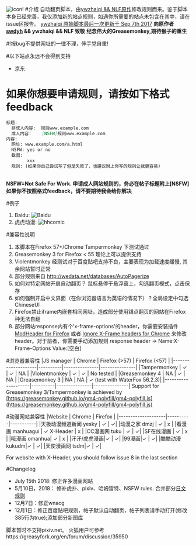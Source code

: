 ![icon!](https://github.com/machsix/personal-scripts/raw/master/Super_preloader/icon2.png)
#介绍
自动翻页脚本，由[ywzhaiqi && NLF原作](https://github.com/ywzhaiqi/userscript/tree/master/scripts/Super_preloaderPlus)修改规则而来。鉴于脚本本身已经完善，我仅添加新的站点规则，如遇你所需要的站点未包含在其中，请在issue区报告。 [ywzhaiqi 原始脚本最后一次更新于 Sep 7th 2017](https://github.com/ywzhaiqi/userscript/tree/master/scripts/Super_preloaderPlus)
**向原作者[swdyh](https://github.com/swdyh) && ywzhaiqi && NLF 致敬**
**纪念伟大的Greasemonkey,期待猴子的重生**

#!报bug不提供网址的一律不理，伸手党自重!

#以下站点永远不会得到支持
- 京东

# 如果你想要申请规则，请按如下格式feedback
``` markdown
标题: 
  非成人内容:  规则www.example.com
  成人内容:    [NSFW]规则www.example.com
内容:
  网址: www.example.com/a.html
  NSFW: yes or no
  截图: 
        xxx
  规则: (如果你自己尝试写了但是失败了，也建议附上你写的规则让我更容易)
     
```
**NSFW=Not Safe For Work. 申请成人网站规则的，务必在帖子标题附上\[NSFW\]**
**如果你不按照格式feedback，请不要期待我会给你解决**

#例子
1. Baidu:
![Baidu](https://github.com/machsix/personal-scripts/raw/master/Super_preloader/ex4.PNG)
2. 虎虎动漫:
![hhcomic](https://github.com/machsix/personal-scripts/raw/master/Super_preloader/ex3.PNG)

#兼容性说明
1. 本脚本在Firefox 57+/Chrome Tampermonkey 下测试通过
2. Greasemonkey 3 for Firefox < 55 理论上可以提供支持
3. Violentmonkey 经测试对于百度贴吧支持不良，主要表现为加载速度缓慢, 其余网站暂时正常
4. 部分规则来自 http://wedata.net/databases/AutoPagerize
5. 如何对特定网站开启自动翻页？ 鼠标悬停于悬浮窗上，勾选翻页模式，点击保存
6. 如何强制开启中文界面（在你浏览器语言为英语的情况下）？全局设定中勾选ChineseUI
7. Firefox禁止iframe内嵌套相同网址，造成部分使用锚点翻页的网站在Firefox种无法自翻
8. 部分网站response内有个'x-frame-options'的header，你需要安装插件[ModHeader for Firefox](https://addons.mozilla.org/en-US/firefox/addon/modheader-firefox/?src=search) 或者 [Ignore X-Frame headers for Chrome](https://chrome.google.com/webstore/detail/ignore-x-frame-headers/gleekbfjekiniecknbkamfmkohkpodhe?hl=en-US) 来修改header。对于前者，你需要手动添加规则 response header -> Name:X-Frame-Options Value:\[空白\] 

#浏览器兼容性
|JS manager          | Chrome   | Firefox (>57) | Firefox (<57) |
|--------------------|----------|---------------|---------------|
|Tampermonkey        |   ✓      | ✓             | NA            |
|Violentmonkey       |   ✓      | ✓             | No tested     |
|Greasemonkey 4      |   NA     | ✓             | NA            |
|Greasemonkey 3      |   NA     | NA            | ✓  (test with WaterFox 56.2.3)|
|--------------------|----------|---------------|---------------|
Support for Greasemonkey 3/Tampermonkey  is achieved by [https://greasemonkey.github.io/gm4-polyfill/gm4-polyfill.js](https://greasemonkey.github.io/gm4-polyfill/gm4-polyfill.js) 


#动漫网站兼容性
|Website             | Chrome   | Firefox   |
|--------------------|----------|-----------|
|天极动漫频道新闻 yesky |  ✓  | ✓|
|动漫之家 dmzj        | ✓  | x |
|看漫画 manhuagui    | ✓  X-Header | x |
|CC漫画网 tuku |  ✓ | ✓|
|SF在线漫画 |  ✓ | x |
|哦漫画 omanhua| ✓ | x |
|汗汗/虎虎漫画|✓ | ✓|
|99漫画|✓ | ✓|
|酷酷动漫 kukudm|✓ | ✓|
|天使漫画网 tsdm|✓ | ✓|

For website with X-Header, you should follow issue 8 in the last section



#Changelog
- July 15th 2018: 修正许多漫画网站
- 5月10日，2018： 修补虎扑、pixiv、哈姆雷特、NSFW rules. 合并部分[日文规则](http://wedata.net/databases/AutoPagerize)
- 12月7日：修正wnacg
- 12月1日：修正百度贴吧规则，帖子默认自动翻页，帖子列表请手动打开(修改385行为true);添加部分新图库

脚本暂时不支持pixiv.net。 火狐用户可参考https://greasyfork.org/en/forum/discussion/35950